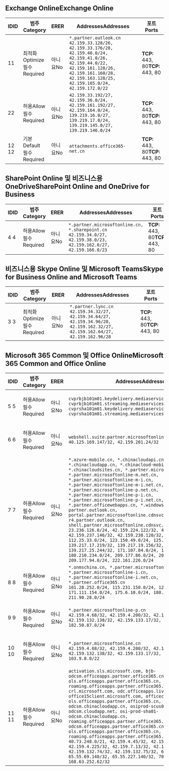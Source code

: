 <!--THIS FILE IS AUTOMATICALLY GENERATED. MANUAL CHANGES WILL BE OVERWRITTEN.-->
<!--Please contact the Office 365 Endpoints team with any questions.-->
<!--China endpoints version 2018112800-->
<!--File generated 2018-12-03 15:05:37.8359-->

## <a name="exchange-online"></a><span data-ttu-id="5867c-101">Exchange Online</span><span class="sxs-lookup"><span data-stu-id="5867c-101">Exchange Online</span></span>

<span data-ttu-id="5867c-102">ID</span><span class="sxs-lookup"><span data-stu-id="5867c-102">ID</span></span> | <span data-ttu-id="5867c-103">범주</span><span class="sxs-lookup"><span data-stu-id="5867c-103">Category</span></span> | <span data-ttu-id="5867c-104">ER</span><span class="sxs-lookup"><span data-stu-id="5867c-104">ER</span></span> | <span data-ttu-id="5867c-105">Addresses</span><span class="sxs-lookup"><span data-stu-id="5867c-105">Addresses</span></span> | <span data-ttu-id="5867c-106">포트</span><span class="sxs-lookup"><span data-stu-id="5867c-106">Ports</span></span>
-- | -------------------- | -- | --------------------------------------------------------------------------------------------------------------------------------------------------------------------------------------------------------- | ----------------
<span data-ttu-id="5867c-107">1</span><span class="sxs-lookup"><span data-stu-id="5867c-107">1</span></span> | <span data-ttu-id="5867c-108">최적화</span><span class="sxs-lookup"><span data-stu-id="5867c-108">Optimize</span></span><BR><span data-ttu-id="5867c-109">필수</span><span class="sxs-lookup"><span data-stu-id="5867c-109">Required</span></span> | <span data-ttu-id="5867c-110">아니요</span><span class="sxs-lookup"><span data-stu-id="5867c-110">No</span></span> | `*.partner.outlook.cn`<BR>`42.159.33.128/26, 42.159.33.176/28, 42.159.40.0/24, 42.159.41.0/26, 42.159.44.0/22, 42.159.161.128/26, 42.159.161.160/28, 42.159.163.128/25, 42.159.165.0/24, 42.159.172.0/22` | <span data-ttu-id="5867c-111">**TCP:** 443, 80</span><span class="sxs-lookup"><span data-stu-id="5867c-111">**TCP:** 443, 80</span></span>
<span data-ttu-id="5867c-112">2</span><span class="sxs-lookup"><span data-stu-id="5867c-112">2</span></span> | <span data-ttu-id="5867c-113">허용</span><span class="sxs-lookup"><span data-stu-id="5867c-113">Allow</span></span><BR><span data-ttu-id="5867c-114">필수</span><span class="sxs-lookup"><span data-stu-id="5867c-114">Required</span></span> | <span data-ttu-id="5867c-115">아니요</span><span class="sxs-lookup"><span data-stu-id="5867c-115">No</span></span> | `42.159.33.192/27, 42.159.36.0/24, 42.159.161.192/27, 42.159.164.0/24, 139.219.16.0/27, 139.219.17.0/24, 139.219.145.0/27, 139.219.146.0/24` | <span data-ttu-id="5867c-116">**TCP:** 443, 80</span><span class="sxs-lookup"><span data-stu-id="5867c-116">**TCP:** 443, 80</span></span>
<span data-ttu-id="5867c-117">12 </span><span class="sxs-lookup"><span data-stu-id="5867c-117">12</span></span> | <span data-ttu-id="5867c-118">기본</span><span class="sxs-lookup"><span data-stu-id="5867c-118">Default</span></span><BR><span data-ttu-id="5867c-119">필수</span><span class="sxs-lookup"><span data-stu-id="5867c-119">Required</span></span> | <span data-ttu-id="5867c-120">아니요</span><span class="sxs-lookup"><span data-stu-id="5867c-120">No</span></span> | `attachments.office365-net.cn` | <span data-ttu-id="5867c-121">**TCP:** 443, 80</span><span class="sxs-lookup"><span data-stu-id="5867c-121">**TCP:** 443, 80</span></span>

## <a name="sharepoint-online-and-onedrive-for-business"></a><span data-ttu-id="5867c-122">SharePoint Online 및 비즈니스용 OneDrive</span><span class="sxs-lookup"><span data-stu-id="5867c-122">SharePoint Online and OneDrive for Business</span></span>

<span data-ttu-id="5867c-123">ID</span><span class="sxs-lookup"><span data-stu-id="5867c-123">ID</span></span> | <span data-ttu-id="5867c-124">범주</span><span class="sxs-lookup"><span data-stu-id="5867c-124">Category</span></span> | <span data-ttu-id="5867c-125">ER</span><span class="sxs-lookup"><span data-stu-id="5867c-125">ER</span></span> | <span data-ttu-id="5867c-126">Addresses</span><span class="sxs-lookup"><span data-stu-id="5867c-126">Addresses</span></span> | <span data-ttu-id="5867c-127">포트</span><span class="sxs-lookup"><span data-stu-id="5867c-127">Ports</span></span>
-- | ----------------- | -- | --------------------------------------------------------------------------------------------------------------------- | ----------------
<span data-ttu-id="5867c-128">4 </span><span class="sxs-lookup"><span data-stu-id="5867c-128">4</span></span> | <span data-ttu-id="5867c-129">허용</span><span class="sxs-lookup"><span data-stu-id="5867c-129">Allow</span></span><BR><span data-ttu-id="5867c-130">필수</span><span class="sxs-lookup"><span data-stu-id="5867c-130">Required</span></span> | <span data-ttu-id="5867c-131">아니요</span><span class="sxs-lookup"><span data-stu-id="5867c-131">No</span></span> | `*.partner.microsoftonline.cn, *.sharepoint.cn`<BR>`42.159.34.0/27, 42.159.38.0/23, 42.159.162.0/27, 42.159.166.0/23` | <span data-ttu-id="5867c-132">**TCP:** 443, 80</span><span class="sxs-lookup"><span data-stu-id="5867c-132">**TCP:** 443, 80</span></span>

## <a name="skype-for-business-online-and-microsoft-teams"></a><span data-ttu-id="5867c-133">비즈니스용 Skype Online 및 Microsoft Teams</span><span class="sxs-lookup"><span data-stu-id="5867c-133">Skype for Business Online and Microsoft Teams</span></span>

<span data-ttu-id="5867c-134">ID</span><span class="sxs-lookup"><span data-stu-id="5867c-134">ID</span></span> | <span data-ttu-id="5867c-135">범주</span><span class="sxs-lookup"><span data-stu-id="5867c-135">Category</span></span> | <span data-ttu-id="5867c-136">ER</span><span class="sxs-lookup"><span data-stu-id="5867c-136">ER</span></span> | <span data-ttu-id="5867c-137">Addresses</span><span class="sxs-lookup"><span data-stu-id="5867c-137">Addresses</span></span> | <span data-ttu-id="5867c-138">포트</span><span class="sxs-lookup"><span data-stu-id="5867c-138">Ports</span></span>
-- | -------------------- | -- | -------------------------------------------------------------------------------------------------------------------------------- | ----------------
<span data-ttu-id="5867c-139">3 </span><span class="sxs-lookup"><span data-stu-id="5867c-139">3</span></span> | <span data-ttu-id="5867c-140">최적화</span><span class="sxs-lookup"><span data-stu-id="5867c-140">Optimize</span></span><BR><span data-ttu-id="5867c-141">필수</span><span class="sxs-lookup"><span data-stu-id="5867c-141">Required</span></span> | <span data-ttu-id="5867c-142">아니요</span><span class="sxs-lookup"><span data-stu-id="5867c-142">No</span></span> | `*.partner.lync.cn`<BR>`42.159.34.32/27, 42.159.34.64/27, 42.159.34.96/28, 42.159.162.32/27, 42.159.162.64/27, 42.159.162.96/28` | <span data-ttu-id="5867c-143">**TCP:** 443, 80</span><span class="sxs-lookup"><span data-stu-id="5867c-143">**TCP:** 443, 80</span></span>

## <a name="microsoft-365-common-and-office-online"></a><span data-ttu-id="5867c-144">Microsoft 365 Common 및 Office Online</span><span class="sxs-lookup"><span data-stu-id="5867c-144">Microsoft 365 Common and Office Online</span></span>

<span data-ttu-id="5867c-145">ID</span><span class="sxs-lookup"><span data-stu-id="5867c-145">ID</span></span> | <span data-ttu-id="5867c-146">범주</span><span class="sxs-lookup"><span data-stu-id="5867c-146">Category</span></span> | <span data-ttu-id="5867c-147">ER</span><span class="sxs-lookup"><span data-stu-id="5867c-147">ER</span></span> | <span data-ttu-id="5867c-148">Addresses</span><span class="sxs-lookup"><span data-stu-id="5867c-148">Addresses</span></span> | <span data-ttu-id="5867c-149">포트</span><span class="sxs-lookup"><span data-stu-id="5867c-149">Ports</span></span>
-- | ----------------- | -- | ---------------------------------------------------------------------------------------------------------------------------------------------------------------------------------------------------------------------------------------------------------------------------------------------------------------------------------------------------------------------------------------------------------------------------------------------------------------------------------------------------------------------------------------------------------------------------------------------------------------------------------------------------------------------------------------------------------------------------------------------------------------------------------------------------------------------------------------------------------------------------------------------------------------------- | ----------------
<span data-ttu-id="5867c-150">5 </span><span class="sxs-lookup"><span data-stu-id="5867c-150">5</span></span> | <span data-ttu-id="5867c-151">허용</span><span class="sxs-lookup"><span data-stu-id="5867c-151">Allow</span></span><BR><span data-ttu-id="5867c-152">필수</span><span class="sxs-lookup"><span data-stu-id="5867c-152">Required</span></span> | <span data-ttu-id="5867c-153">아니요</span><span class="sxs-lookup"><span data-stu-id="5867c-153">No</span></span> | `cvprbjb101m01.keydelivery.mediaservices.chinacloudapi.cn, cvprbjb101m01.streaming.mediaservices.chinacloudapi.cn, cvprsha101m01.keydelivery.mediaservices.chinacloudapi.cn, cvprsha101m01.streaming.mediaservices.chinacloudapi.cn` | <span data-ttu-id="5867c-154">**TCP:** 443, 80</span><span class="sxs-lookup"><span data-stu-id="5867c-154">**TCP:** 443, 80</span></span>
<span data-ttu-id="5867c-155">6 </span><span class="sxs-lookup"><span data-stu-id="5867c-155">6</span></span> | <span data-ttu-id="5867c-156">허용</span><span class="sxs-lookup"><span data-stu-id="5867c-156">Allow</span></span><BR><span data-ttu-id="5867c-157">필수</span><span class="sxs-lookup"><span data-stu-id="5867c-157">Required</span></span> | <span data-ttu-id="5867c-158">아니요</span><span class="sxs-lookup"><span data-stu-id="5867c-158">No</span></span> | `webshell.suite.partner.microsoftonline.cn`<BR>`40.125.169.147/32, 42.159.201.24/32` | <span data-ttu-id="5867c-159">**TCP:** 443, 80</span><span class="sxs-lookup"><span data-stu-id="5867c-159">**TCP:** 443, 80</span></span>
<span data-ttu-id="5867c-160">7 </span><span class="sxs-lookup"><span data-stu-id="5867c-160">7</span></span> | <span data-ttu-id="5867c-161">허용</span><span class="sxs-lookup"><span data-stu-id="5867c-161">Allow</span></span><BR><span data-ttu-id="5867c-162">필수</span><span class="sxs-lookup"><span data-stu-id="5867c-162">Required</span></span> | <span data-ttu-id="5867c-163">아니요</span><span class="sxs-lookup"><span data-stu-id="5867c-163">No</span></span> | `*.azure-mobile.cn, *.chinacloudapi.cn, *.chinacloudapp.cn, *.chinacloud-mobile.cn, *.chinacloudsites.cn, *.partner.microsoftonline-m.cn, *.partner.microsoftonline-m.net.cn, *.partner.microsoftonline-m-i.cn, *.partner.microsoftonline-m-i.net.cn, *.partner.microsoftonline-p.net.cn, *.partner.microsoftonline-p-i.cn, *.partner.microsoftonline-p-i.net.cn, *.partner.officewebapps.cn, *.windowsazure.cn, partner.outlook.cn, portal.partner.microsoftonline.cdnsvc.com, r4.partner.outlook.cn, shell.partner.microsoftonline.cdnsvc.com`<BR>`23.236.126.0/24, 42.159.224.122/32, 42.159.233.91/32, 42.159.237.146/32, 42.159.238.120/32, 58.68.168.0/24, 112.25.33.0/24, 123.150.49.0/24, 125.65.247.0/24, 139.217.17.219/32, 139.217.19.156/32, 139.217.21.3/32, 139.217.25.244/32, 171.107.84.0/24, 180.210.232.0/24, 180.210.234.0/24, 209.177.86.0/24, 209.177.90.0/24, 209.177.94.0/24, 222.161.226.0/24` | <span data-ttu-id="5867c-164">**TCP:** 443, 80</span><span class="sxs-lookup"><span data-stu-id="5867c-164">**TCP:** 443, 80</span></span>
<span data-ttu-id="5867c-165">8 </span><span class="sxs-lookup"><span data-stu-id="5867c-165">8</span></span> | <span data-ttu-id="5867c-166">허용</span><span class="sxs-lookup"><span data-stu-id="5867c-166">Allow</span></span><BR><span data-ttu-id="5867c-167">필수</span><span class="sxs-lookup"><span data-stu-id="5867c-167">Required</span></span> | <span data-ttu-id="5867c-168">아니요</span><span class="sxs-lookup"><span data-stu-id="5867c-168">No</span></span> | `*.onmschina.cn, *.partner.microsoftonline.net.cn, *.partner.microsoftonline-i.cn, *.partner.microsoftonline-i.net.cn, *.partner.office365.cn`<BR>`101.28.252.0/24, 115.231.150.0/24, 123.235.32.0/24, 171.111.154.0/24, 175.6.10.0/24, 180.210.229.0/24, 211.90.28.0/24` | <span data-ttu-id="5867c-169">**TCP:** 443, 80</span><span class="sxs-lookup"><span data-stu-id="5867c-169">**TCP:** 443, 80</span></span>
<span data-ttu-id="5867c-170">9 </span><span class="sxs-lookup"><span data-stu-id="5867c-170">9</span></span> | <span data-ttu-id="5867c-171">허용</span><span class="sxs-lookup"><span data-stu-id="5867c-171">Allow</span></span><BR><span data-ttu-id="5867c-172">필수</span><span class="sxs-lookup"><span data-stu-id="5867c-172">Required</span></span> | <span data-ttu-id="5867c-173">아니요</span><span class="sxs-lookup"><span data-stu-id="5867c-173">No</span></span> | `*.partner.microsoftonline-p.cn`<BR>`42.159.4.68/32, 42.159.4.200/32, 42.159.7.156/32, 42.159.132.138/32, 42.159.133.17/32, 42.159.135.78/32, 182.50.87.0/24` | <span data-ttu-id="5867c-174">**TCP:** 443, 80</span><span class="sxs-lookup"><span data-stu-id="5867c-174">**TCP:** 443, 80</span></span>
<span data-ttu-id="5867c-175">10 </span><span class="sxs-lookup"><span data-stu-id="5867c-175">10</span></span> | <span data-ttu-id="5867c-176">허용</span><span class="sxs-lookup"><span data-stu-id="5867c-176">Allow</span></span><BR><span data-ttu-id="5867c-177">필수</span><span class="sxs-lookup"><span data-stu-id="5867c-177">Required</span></span> | <span data-ttu-id="5867c-178">아니요</span><span class="sxs-lookup"><span data-stu-id="5867c-178">No</span></span> | `*.partner.microsoftonline.cn`<BR>`42.159.4.68/32, 42.159.4.200/32, 42.159.7.156/32, 42.159.132.138/32, 42.159.133.17/32, 42.159.135.78/32, 103.9.8.0/22` | <span data-ttu-id="5867c-179">**TCP:** 443, 80</span><span class="sxs-lookup"><span data-stu-id="5867c-179">**TCP:** 443, 80</span></span>
<span data-ttu-id="5867c-180">11 </span><span class="sxs-lookup"><span data-stu-id="5867c-180">11</span></span> | <span data-ttu-id="5867c-181">허용</span><span class="sxs-lookup"><span data-stu-id="5867c-181">Allow</span></span><BR><span data-ttu-id="5867c-182">필수</span><span class="sxs-lookup"><span data-stu-id="5867c-182">Required</span></span> | <span data-ttu-id="5867c-183">아니요</span><span class="sxs-lookup"><span data-stu-id="5867c-183">No</span></span> | `activation.sls.microsoft.com, bjb-odcsm.officeapps.partner.office365.cn, bjb-ols.officeapps.partner.office365.cn, bjb-roaming.officeapps.partner.office365.cn, crl.microsoft.com, odc.officeapps.live.com, office15client.microsoft.com, officecdn.microsoft.com, ols.officeapps.partner.office365.cn, osi-prod-bjb01-odcsm.chinacloudapp.cn, osiprod-scus01-odcsm.cloudapp.net, osi-prod-sha01-odcsm.chinacloudapp.cn, roaming.officeapps.partner.office365.cn, sha-odcsm.officeapps.partner.office365.cn, sha-ols.officeapps.partner.office365.cn, sha-roaming.officeapps.partner.office365.cn`<BR>`40.73.248.0/21, 42.159.4.45/32, 42.159.4.50/32, 42.159.4.225/32, 42.159.7.13/32, 42.159.132.73/32, 42.159.132.74/32, 42.159.132.75/32, 65.52.98.231/32, 65.55.69.140/32, 65.55.227.140/32, 70.37.81.47/32, 168.63.252.62/32` | <span data-ttu-id="5867c-184">**TCP:** 443, 80</span><span class="sxs-lookup"><span data-stu-id="5867c-184">**TCP:** 443, 80</span></span>
